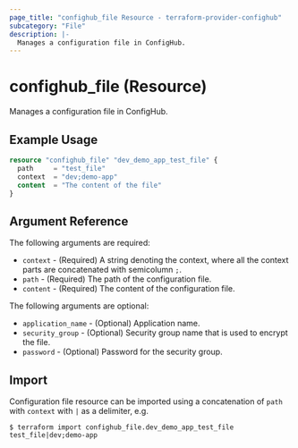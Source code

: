 ```yaml
---
page_title: "confighub_file Resource - terraform-provider-confighub"
subcategory: "File"
description: |-
  Manages a configuration file in ConfigHub.
---
```


# confighub_file (Resource)

Manages a configuration file in ConfigHub.

## Example Usage

```terraform
resource "confighub_file" "dev_demo_app_test_file" {
  path     = "test_file"
  context  = "dev;demo-app"
  content  = "The content of the file"
}
```

## Argument Reference

The following arguments are required:

* `context` - (Required) A string denoting the context, where all the context parts are concatenated with semicolumn `;`.
* `path` - (Required) The path of the configuration file.
* `content` - (Required) The content of the configuration file.

The following arguments are optional:

* `application_name` - (Optional) Application name.
* `security_group` - (Optional) Security group name that is used to encrypt the file.
* `password` - (Optional) Password for the security group.

## Import

Configuration file resource can be imported using a concatenation of `path` with `context` with `|` as a delimiter, e.g.

```
$ terraform import confighub_file.dev_demo_app_test_file test_file|dev;demo-app
```